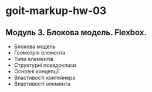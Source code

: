 # goit-markup-hw-03
## Модуль 3. Блокова модель. Flexbox.
- Блокова модель
- Геометрія елемента
- Типи елементів
- Структурні псевдокласи
- Основні концепції
- Властивості контейнера
- Властивості елемента
